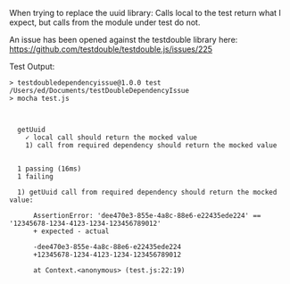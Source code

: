 When trying to replace the uuid library:
Calls local to the test return what I expect, but calls from the module under test do not.

An issue has been opened against the testdouble library here: https://github.com/testdouble/testdouble.js/issues/225

Test Output:
```
> testdoubledependencyissue@1.0.0 test /Users/ed/Documents/testDoubleDependencyIssue
> mocha test.js



  getUuid
    ✓ local call should return the mocked value
    1) call from required dependency should return the mocked value


  1 passing (16ms)
  1 failing

  1) getUuid call from required dependency should return the mocked value:

      AssertionError: 'dee470e3-855e-4a8c-88e6-e22435ede224' == '12345678-1234-4123-1234-123456789012'
      + expected - actual

      -dee470e3-855e-4a8c-88e6-e22435ede224
      +12345678-1234-4123-1234-123456789012

      at Context.<anonymous> (test.js:22:19)
```

